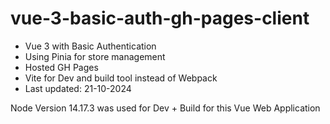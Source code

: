 # vue-3-basic-auth-gh-pages-client

- Vue 3 with Basic Authentication 
- Using Pinia for store management
- Hosted GH Pages
- Vite for Dev and build tool instead of Webpack
- Last updated: 21-10-2024

Node Version 14.17.3 was used for Dev + Build for this Vue Web Application
